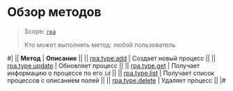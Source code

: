 # Обзор методов

> Scope: [`rpa`](../../../scopes/permissions.md)
>
> Кто может выполнять метод: любой пользователь

#|
|| **Метод** | **Описание** ||
|| [rpa.type.add](./rpa-type-add.md) | Создает новый процесс ||
|| [rpa.type.update](./rpa-type-update.md) | Обновляет процесс ||
|| [rpa.type.get](./rpa-type-get.md) | Получает информацию о процессе по его `id` ||
|| [rpa.type.list](./rpa-type-list.md) | Получает список процессов с описанием полей ||
|| [rpa.type.delete](./rpa-type-delete.md) | Удаляет процесс ||
|#